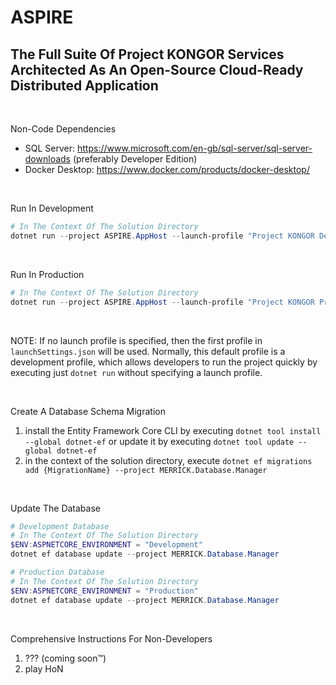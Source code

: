 # ASPIRE

## The Full Suite Of Project KONGOR Services <br/> Architected As An Open-Source Cloud-Ready Distributed Application

<br/>

Non-Code Dependencies
* SQL Server: https://www.microsoft.com/en-gb/sql-server/sql-server-downloads (preferably Developer Edition)
* Docker Desktop: https://www.docker.com/products/docker-desktop/

<br/>

Run In Development

```powershell
# In The Context Of The Solution Directory
dotnet run --project ASPIRE.AppHost --launch-profile "Project KONGOR Development"
```

<br/>

Run In Production

```powershell
# In The Context Of The Solution Directory
dotnet run --project ASPIRE.AppHost --launch-profile "Project KONGOR Production"
```

<br/>

NOTE: If no launch profile is specified, then the first profile in `launchSettings.json` will be used. Normally, this default profile is a development profile, which allows developers to run the project quickly by executing just `dotnet run` without specifying a launch profile.

<br/>

Create A Database Schema Migration

1. install the Entity Framework Core CLI by executing `dotnet tool install --global dotnet-ef` or update it by executing `dotnet tool update --global dotnet-ef`
2. in the context of the solution directory, execute `dotnet ef migrations add {MigrationName} --project MERRICK.Database.Manager`

<br/>

Update The Database

```powershell
# Development Database
# In The Context Of The Solution Directory
$ENV:ASPNETCORE_ENVIRONMENT = "Development"
dotnet ef database update --project MERRICK.Database.Manager
```

```powershell
# Production Database
# In The Context Of The Solution Directory
$ENV:ASPNETCORE_ENVIRONMENT = "Production"
dotnet ef database update --project MERRICK.Database.Manager
```

<br/>

Comprehensive Instructions For Non-Developers
1. ??? (coming soon™)
2. play HoN
<br/>
